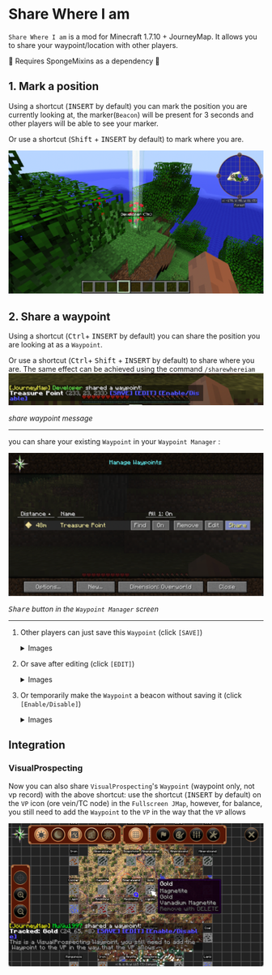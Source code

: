 # Share Where I am

`Share Where I am` is a mod for Minecraft 1.7.10 + JourneyMap. It allows you to share your waypoint/location with other players.

🚨 Requires SpongeMixins as a dependency 🚨




## 1. Mark a position
Using a shortcut (<kbd>INSERT</kbd> by default) you can mark the position you are currently looking at, the marker(`Beacon`) will be present for 3 seconds and other players will be able to see your marker.

Or use a shortcut (<kbd>Shift</kbd> + <kbd>INSERT</kbd> by default) to mark where you are.

![image-20220524183950102](README.assets/image-20220524183950102.png)



## 2. Share a waypoint

Using a shortcut (<kbd>Ctrl</kbd>+ <kbd>INSERT</kbd> by default) you can share the position you are looking at as a `Waypoint`.

Or use a shortcut (<kbd>Ctrl</kbd>+ <kbd>Shift</kbd> + <kbd>INSERT</kbd> by default) to share where you are. The same effect can be achieved using the command `/sharewhereiam`
![share-waypoint-message](README.assets/share-waypoint-message.png)

_share waypoint message_

------
you can share your existing `Waypoint` in your `Waypoint Manager` :

![share-waypoint](README.assets/share-waypoint.png)

_<kbd>Share</kbd> button in the `Waypoint Manager` screen_

------



1. Other players can just save this `Waypoint` (click `[SAVE]`)
   <details>
    <summary>Images</summary>
    <img src="README.assets/167681032-37292289-9e0b-404d-9f67-80b8a73289ee-2522014.png" alt="unknown">
    <img src="README.assets/167681151-f99ef9a5-1bad-445b-b594-e10d12bdc222-2522019.png" alt="unknown">
   </details>


2. Or save after editing (click `[EDIT]`)

   <details>
    <summary>Images</summary>
    <img src="README.assets/167681299-62f854ef-36c3-454d-8cca-17a0657124cc.png" alt="unknown">
    <img src="README.assets/167681323-db580dbe-b755-426a-b3fa-5787b1cea064.png" alt="unknown">
   </details>


3. Or temporarily make the `Waypoint` a beacon without saving it (click `[Enable/Disable]`)

   <details>
    <summary>Images</summary>
    <img src="README.assets/167682067-e6f74af3-f3d7-4784-aa5c-5fed6044409a.png" alt="unknown">
    <img src="README.assets/167682098-7847b924-08b0-4f8e-97cf-b2800e5b7471.png" alt="unknown">
   </details>



## Integration

### VisualProspecting

Now you can also share `VisualProspecting`'s  `Waypoint` (waypoint only, not vp record) with the above shortcut: use the shortcut (<kbd>INSERT</kbd> by default) on the `VP` icon (ore vein/TC node) in the `Fullscreen JMap`, however, for balance, you still need to add the `Waypoint` to the `VP` in the way that the `VP` allows

![image-20220514180652935](README.assets/image-20220514180652935.png)
